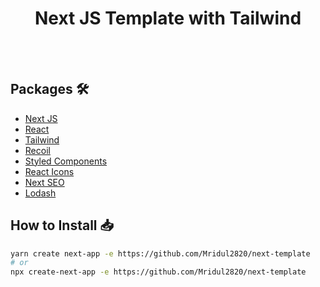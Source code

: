 <div align="center">
    <h1>Next JS Template with Tailwind</h1>
</div>

<br />
<br />

## Packages 🛠
- [Next JS](https://nextjs.org/)
- [React](https://reactjs.org/)
- [Tailwind](https://tailwindcss.com/)
- [Recoil](https://recoiljs.org/)
- [Styled Components](https://styled-components.com/)
- [React Icons](https://react-icons.github.io/react-icons/)
- [Next SEO](https://github.com/garmeeh/next-seo)
- [Lodash](https://lodash.com/)

## How to Install 📥
```bash
yarn create next-app -e https://github.com/Mridul2820/next-template
# or
npx create-next-app -e https://github.com/Mridul2820/next-template
```
